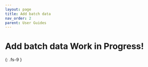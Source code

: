 ```yaml
---
layout: page
title: Add batch data
nav_order: 2
parent: User Guides
---
```

# Add batch data <span class="label label-purple">Work in Progress!</span>
{: .fs-9 }
